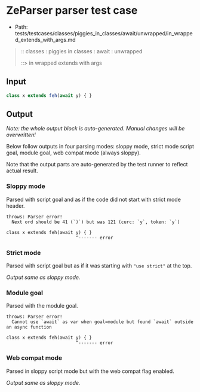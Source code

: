 # ZeParser parser test case

- Path: tests/testcases/classes/piggies_in_classes/await/unwrapped/in_wrapped_extends_with_args.md

> :: classes : piggies in classes : await : unwrapped
>
> ::> in wrapped extends with args

## Input

`````js
class x extends feh(await y) { }
`````

## Output

_Note: the whole output block is auto-generated. Manual changes will be overwritten!_

Below follow outputs in four parsing modes: sloppy mode, strict mode script goal, module goal, web compat mode (always sloppy).

Note that the output parts are auto-generated by the test runner to reflect actual result.

### Sloppy mode

Parsed with script goal and as if the code did not start with strict mode header.

`````
throws: Parser error!
  Next ord should be 41 (`)`) but was 121 (curc: `y`, token: `y`)

class x extends feh(await y) { }
                          ^------- error
`````

### Strict mode

Parsed with script goal but as if it was starting with `"use strict"` at the top.

_Output same as sloppy mode._

### Module goal

Parsed with the module goal.

`````
throws: Parser error!
  Cannot use `await` as var when goal=module but found `await` outside an async function

class x extends feh(await y) { }
                          ^------- error
`````


### Web compat mode

Parsed in sloppy script mode but with the web compat flag enabled.

_Output same as sloppy mode._
